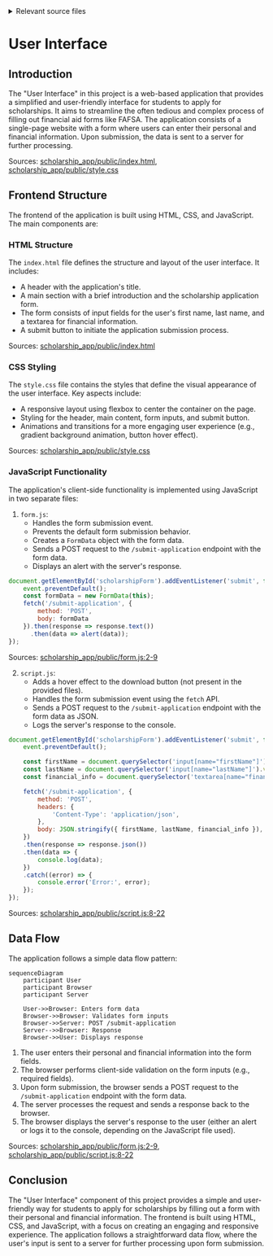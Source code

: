 <details>
<summary>Relevant source files</summary>

The following files were used as context for generating this wiki page:

- [scholarship_app/public/index.html](https://github.com/agattani123/Fast-Fa/blob/master/scholarship_app/public/index.html)
- [scholarship_app/public/style.css](https://github.com/agattani123/Fast-Fa/blob/master/scholarship_app/public/style.css)
- [scholarship_app/public/form.js](https://github.com/agattani123/Fast-Fa/blob/master/scholarship_app/public/form.js)
- [scholarship_app/public/script.js](https://github.com/agattani123/Fast-Fa/blob/master/scholarship_app/public/script.js)

</details>

# User Interface

## Introduction

The "User Interface" in this project is a web-based application that provides a simplified and user-friendly interface for students to apply for scholarships. It aims to streamline the often tedious and complex process of filling out financial aid forms like FAFSA. The application consists of a single-page website with a form where users can enter their personal and financial information. Upon submission, the data is sent to a server for further processing.

Sources: [scholarship_app/public/index.html](), [scholarship_app/public/style.css]()

## Frontend Structure

The frontend of the application is built using HTML, CSS, and JavaScript. The main components are:

### HTML Structure

The `index.html` file defines the structure and layout of the user interface. It includes:

- A header with the application's title.
- A main section with a brief introduction and the scholarship application form.
- The form consists of input fields for the user's first name, last name, and a textarea for financial information.
- A submit button to initiate the application submission process.

Sources: [scholarship_app/public/index.html]()

### CSS Styling

The `style.css` file contains the styles that define the visual appearance of the user interface. Key aspects include:

- A responsive layout using flexbox to center the container on the page.
- Styling for the header, main content, form inputs, and submit button.
- Animations and transitions for a more engaging user experience (e.g., gradient background animation, button hover effect).

Sources: [scholarship_app/public/style.css]()

### JavaScript Functionality

The application's client-side functionality is implemented using JavaScript in two separate files:

1. `form.js`:
   - Handles the form submission event.
   - Prevents the default form submission behavior.
   - Creates a `FormData` object with the form data.
   - Sends a POST request to the `/submit-application` endpoint with the form data.
   - Displays an alert with the server's response.

```javascript
document.getElementById('scholarshipForm').addEventListener('submit', function(event) {
    event.preventDefault();
    const formData = new FormData(this);
    fetch('/submit-application', {
        method: 'POST',
        body: formData
    }).then(response => response.text())
      .then(data => alert(data));
});
```

Sources: [scholarship_app/public/form.js:2-9]()

2. `script.js`:
   - Adds a hover effect to the download button (not present in the provided files).
   - Handles the form submission event using the `fetch` API.
   - Sends a POST request to the `/submit-application` endpoint with the form data as JSON.
   - Logs the server's response to the console.

```javascript
document.getElementById('scholarshipForm').addEventListener('submit', function(event) {
    event.preventDefault();

    const firstName = document.querySelector('input[name="firstName"]').value;
    const lastName = document.querySelector('input[name="lastName"]').value;
    const financial_info = document.querySelector('textarea[name="financial_info"]').value;

    fetch('/submit-application', {
        method: 'POST',
        headers: {
            'Content-Type': 'application/json',
        },
        body: JSON.stringify({ firstName, lastName, financial_info }),
    })
    .then(response => response.json())
    .then(data => {
        console.log(data);
    })
    .catch((error) => {
        console.error('Error:', error);
    });
});
```

Sources: [scholarship_app/public/script.js:8-22]()

## Data Flow

The application follows a simple data flow pattern:

```mermaid
sequenceDiagram
    participant User
    participant Browser
    participant Server

    User->>Browser: Enters form data
    Browser->>Browser: Validates form inputs
    Browser->>Server: POST /submit-application
    Server-->>Browser: Response
    Browser->>User: Displays response
```

1. The user enters their personal and financial information into the form fields.
2. The browser performs client-side validation on the form inputs (e.g., required fields).
3. Upon form submission, the browser sends a POST request to the `/submit-application` endpoint with the form data.
4. The server processes the request and sends a response back to the browser.
5. The browser displays the server's response to the user (either an alert or logs it to the console, depending on the JavaScript file used).

Sources: [scholarship_app/public/form.js:2-9](), [scholarship_app/public/script.js:8-22]()

## Conclusion

The "User Interface" component of this project provides a simple and user-friendly way for students to apply for scholarships by filling out a form with their personal and financial information. The frontend is built using HTML, CSS, and JavaScript, with a focus on creating an engaging and responsive experience. The application follows a straightforward data flow, where the user's input is sent to a server for further processing upon form submission.